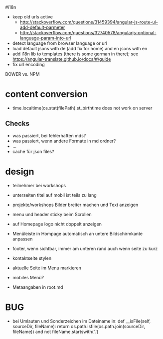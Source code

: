 #i18n
* keep old urls active
	* http://stackoverflow.com/questions/31459394/angular-js-route-ui-add-default-parmeter
	* http://stackoverflow.com/questions/32740578/angularjs-optional-language-param-into-url
* detect language from browser language or url
* load default jsons with de (add fix for home) and en jsons with en
* add i18n lib to templates (there is some german in there); see https://angular-translate.github.io/docs/#/guide
* fix url encoding


BOWER vs. NPM

# content conversion
* time.localtime(os.stat(filePath).st_birthtime does not work on server

## Checks
* was passiert, bei fehlerhaften mds?
* was passiert, wenn andere Formate in md ordner?
* ...
* cache für json files?

# design
* teilnehmer bei workshops
* unterseiten titel auf mobil ist teils zu lang
* projekte/workshops Bilder breiter machen und Text anzeigen
* menu und header sticky beim Scrollen
* auf Homepage logo nicht doppelt anzeigen
* Menüleiste in Hompage automatisch an untere Bildschirmkante anpassen
* footer, wenn sichtbar, immer am unteren rand auch wenn seite zu kurz
* kontaktseite stylen
* aktuelle Seite im Menu markieren
* mobiles Menü?

* Metaangaben in root.md

# BUG

* bei Umlauten und Sonderzeichen im Dateiname in:
	def __isFile(self, sourceDir, fileName):
		return os.path.isfile(os.path.join(sourceDir, fileName)) and not fileName.startswith('.')